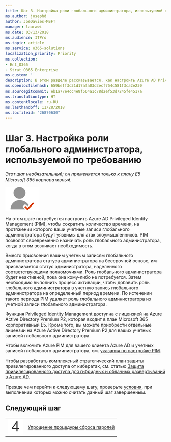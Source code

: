 ```yaml
---
title: Шаг 3. Настройка роли глобального администратора, используемой по требованию
ms.author: josephd
author: JoeDavies-MSFT
manager: laurawi
ms.date: 03/13/2018
ms.audience: ITPro
ms.topic: article
ms.service: o365-solutions
localization_priority: Priority
ms.collection:
- Ent_O365
- Strat_O365_Enterprise
ms.custom: ''
description: В этом разделе рассказывается, как настроить Azure AD Privileged Identity Management.
ms.openlocfilehash: 659beff3c31d17afa03d3ecf754c581f3ca2e230
ms.sourcegitcommit: eb1a77e4cc4e8f564a1c78d2ef53d7245fe4517a
ms.translationtype: HT
ms.contentlocale: ru-RU
ms.lasthandoff: 11/28/2018
ms.locfileid: "26870630"
---
```

# <a name="step-3-set-up-on-demand-global-administrators"></a>Шаг 3. Настройка роли глобального администратора, используемой по требованию

*Этот шаг необязательный; он применяется только к плану E5 Microsoft 365 корпоративный.*

![](./media/deploy-foundation-infrastructure/identity_icon-small.png)

На этом шаге потребуется настроить Azure AD Privileged Identity Management (PIM), чтобы сократить количество времени, на протяжении которого ваши учетные записи глобального администратора будут уязвимы для атак злоумышленников. PIM позволят своевременно назначать роль глобального администратора, когда в этом возникает необходимость.  

Вместо присвоения вашим учетным записям глобального администратора статуса администратора на бессрочной основе, им присваивается статус администратора, наделенного соответствующими полномочиями. Роль глобального администратора будет неактивной, пока она кому-либо не потребуется. Затем необходимо выполнить процесс активации, чтобы добавить роль глобального администратора в учетную запись глобального администратора на определенный период времени. По истечении такого периода PIM удаляет роль глобального администратора из учетной записи глобального администратора.

Функция Privileged Identity Management доступна с лицензией на Azure Active Directory Premium P2, которая входит в план Microsoft 365 корпоративный E5. Кроме того, вы можете приобрести отдельные лицензии на Azure Active Directory Premium P2 для ваших учетных записей глобального администратора.

Чтобы включить Azure PIM для вашего клиента Azure AD и учетных записей глобального администратора, см. [указания по настройке PIM](https://docs.microsoft.com/azure/active-directory/active-directory-privileged-identity-management-configure).

Чтобы разработать комплексный стратегический план защиты привилегированного доступа от кибератак, см. статью [Защита привилегированного доступа для гибридных и облачных развертываний в Azure AD](https://docs.microsoft.com/azure/active-directory/admin-roles-best-practices).

Прежде чем перейти к следующему шагу, проверьте [условия](identity-exit-criteria.md#crit-identity-pim), при выполнении которых можно считать данный шаг завершенным.

## <a name="next-step"></a>Следующий шаг

|||
|:-------|:-----|
|![](./media/stepnumbers/Step4.png)| [Упрощение процедуры сброса паролей](identity-password-reset.md) |

